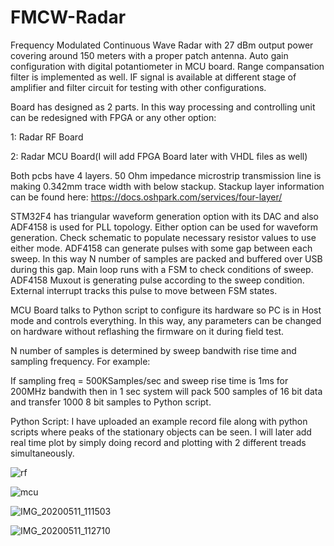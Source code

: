 # FMCW-Radar
Frequency Modulated Continuous Wave Radar with 27 dBm output power covering around 150 meters with a proper patch antenna.
Auto gain configuration with digital potantiometer in MCU board. Range compansation filter is implemented as well. IF signal is available at different stage of amplifier and filter circuit for testing with other configurations.

Board has designed as 2 parts. In this way processing and controlling unit can be redesigned with FPGA or any other option:

1: Radar RF Board

2: Radar MCU Board(I will add FPGA Board later with VHDL files as well)

Both pcbs have 4 layers. 50 Ohm impedance microstrip transmission line is making 0.342mm trace width with below stackup.
Stackup layer information can be found here: https://docs.oshpark.com/services/four-layer/

STM32F4 has triangular waveform generation option with its DAC and also ADF4158 is used for PLL topology. Either option can be used for waveform generation. Check schematic to populate necessary resistor values to use either mode. ADF4158 can generate pulses with some gap between each sweep. In this way N number of samples are packed and buffered over USB during this gap. 
Main loop runs with a FSM to check conditions of sweep. ADF4158 Muxout is generating pulse according to the sweep condition. External interrupt tracks this pulse to move between FSM states. 

MCU Board talks to Python script to configure its hardware so PC is in Host mode and controls everything. In this way, any parameters can be changed on hardware without reflashing the firmware on it during field test.

N number of samples is determined by sweep bandwith rise time and sampling frequency. 
For example:

  If sampling freq = 500KSamples/sec and sweep rise time is 1ms for 200MHz bandwith then in 1 sec system will pack 500 samples   of 16 bit data and transfer 1000 8 bit samples to Python script.
  
  
Python Script: I have uploaded an example record file along with python scripts where peaks of the stationary objects can be seen. I will later add real time plot by simply doing record and plotting with 2 different treads simultaneously.  
  


![rf](https://user-images.githubusercontent.com/61315249/81537200-82045480-9375-11ea-87f2-c4e1bb67b51a.png)

![mcu](https://user-images.githubusercontent.com/61315249/81537194-7f096400-9375-11ea-9049-51c95cfd9812.png)

![IMG_20200511_111503](https://user-images.githubusercontent.com/61315249/81540098-d14c8400-9379-11ea-9681-371c4e8f2141.jpg)

![IMG_20200511_112710](https://user-images.githubusercontent.com/61315249/81540570-854e0f00-937a-11ea-8197-5f7794a0b7da.jpg)

